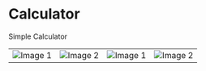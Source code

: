 # Calculator
Simple Calculator
<table>
  <tr>
    <td><img src="https://user-images.githubusercontent.com/125083715/230659862-bc488b0c-e3c3-4ed8-a8b1-3828a8480b28.png" alt="Image 1"></td>
    <td><img src="https://user-images.githubusercontent.com/125083715/230660467-207777f0-0ef3-4556-8d1e-d4d86f30a1b5.png" alt="Image 2"></td>
    <td><img src="https://user-images.githubusercontent.com/125083715/230660132-d809e937-f948-455d-8d65-6c1dbc1c37d4.png" alt="Image 1"></td>
    <td><img src="https://user-images.githubusercontent.com/125083715/230660258-4c8dc4b4-db3e-445c-b531-00163d3135e3.png" alt="Image 2"></td>
  </tr>
</table>

